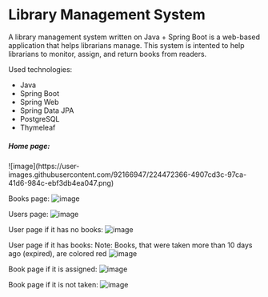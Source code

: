 # Library Management System

A library management system written on Java + Spring Boot is a web-based application that helps librarians manage. This system is intented to help librarians to monitor, assign, and return books from readers.

Used technologies:
  - Java
  - Spring Boot
  - Spring Web
  - Spring Data JPA
  - PostgreSQL
  - Thymeleaf

<h5>Home page:</h5>
![image](https://user-images.githubusercontent.com/92166947/224472366-4907cd3c-97ca-41d6-984c-ebf3db4ea047.png)

Books page:
![image](https://user-images.githubusercontent.com/92166947/224472718-2a67d2f5-b20b-44ae-985a-942cd1705b03.png)

Users page:
![image](https://user-images.githubusercontent.com/92166947/224472750-90e52f97-37e0-4c0a-a589-caddeb656446.png)

User page if it has no books:
![image](https://user-images.githubusercontent.com/92166947/224472775-10079448-ea88-41f8-82d9-e50985da1695.png)

User page if it has books:
Note: Books, that were taken more than 10 days ago (expired), are colored red
![image](https://user-images.githubusercontent.com/92166947/224472838-03586123-04ff-452f-9ad2-a9136c85eab3.png)

Book page if it is assigned:
![image](https://user-images.githubusercontent.com/92166947/224472912-fb1f1ec9-02fc-4057-be52-617080294b72.png)

Book page if it is not taken:
![image](https://user-images.githubusercontent.com/92166947/224472947-7c17f5df-5c0b-4029-abeb-b9b694cb466f.png)
